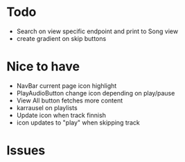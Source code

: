 # Todo
  - Search on view specific endpoint and print to Song view
  - create gradient on skip buttons 

# Nice to have
  - NavBar current page icon highlight
  - PlayAudioButton change icon depending on play/pause
  - View All button fetches more content
  - karrausel on playlists
  - Update icon when track finnish
  - icon updates to "play" when skipping track

# Issues
   

